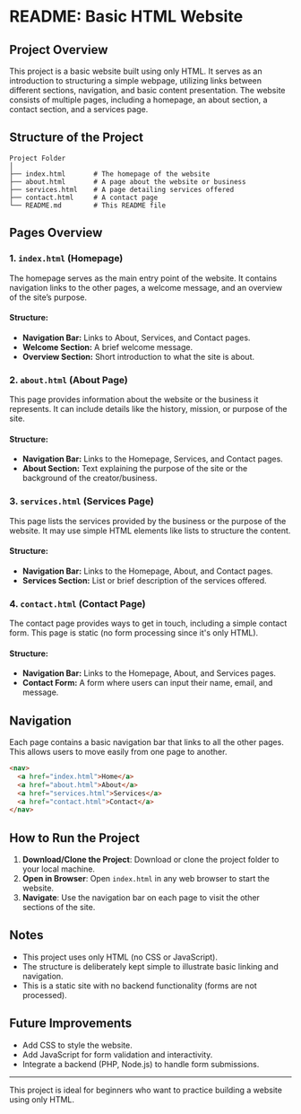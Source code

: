 # README: Basic HTML Website

## Project Overview

This project is a basic website built using only HTML. It serves as an introduction to structuring a simple webpage, utilizing links between different sections, navigation, and basic content presentation. The website consists of multiple pages, including a homepage, an about section, a contact section, and a services page.

## Structure of the Project

```
Project Folder
│
├── index.html       # The homepage of the website
├── about.html       # A page about the website or business
├── services.html    # A page detailing services offered
├── contact.html     # A contact page
└── README.md        # This README file
```

## Pages Overview

### 1. `index.html` (Homepage)
The homepage serves as the main entry point of the website. It contains navigation links to the other pages, a welcome message, and an overview of the site’s purpose.

#### Structure:
- **Navigation Bar:** Links to About, Services, and Contact pages.
- **Welcome Section:** A brief welcome message.
- **Overview Section:** Short introduction to what the site is about.

### 2. `about.html` (About Page)
This page provides information about the website or the business it represents. It can include details like the history, mission, or purpose of the site.

#### Structure:
- **Navigation Bar:** Links to the Homepage, Services, and Contact pages.
- **About Section:** Text explaining the purpose of the site or the background of the creator/business.

### 3. `services.html` (Services Page)
This page lists the services provided by the business or the purpose of the website. It may use simple HTML elements like lists to structure the content.

#### Structure:
- **Navigation Bar:** Links to the Homepage, About, and Contact pages.
- **Services Section:** List or brief description of the services offered.

### 4. `contact.html` (Contact Page)
The contact page provides ways to get in touch, including a simple contact form. This page is static (no form processing since it's only HTML).

#### Structure:
- **Navigation Bar:** Links to the Homepage, About, and Services pages.
- **Contact Form:** A form where users can input their name, email, and message.

## Navigation
Each page contains a basic navigation bar that links to all the other pages. This allows users to move easily from one page to another.

```html
<nav>
  <a href="index.html">Home</a>
  <a href="about.html">About</a>
  <a href="services.html">Services</a>
  <a href="contact.html">Contact</a>
</nav>
```

## How to Run the Project

1. **Download/Clone the Project**: Download or clone the project folder to your local machine.
2. **Open in Browser**: Open `index.html` in any web browser to start the website.
3. **Navigate**: Use the navigation bar on each page to visit the other sections of the site.

## Notes

- This project uses only HTML (no CSS or JavaScript).
- The structure is deliberately kept simple to illustrate basic linking and navigation.
- This is a static site with no backend functionality (forms are not processed).

## Future Improvements

- Add CSS to style the website.
- Add JavaScript for form validation and interactivity.
- Integrate a backend (PHP, Node.js) to handle form submissions.

---

This project is ideal for beginners who want to practice building a website using only HTML.
